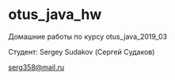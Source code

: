 # otus_java_hw
Домашние работы по курсу otus_java_2019_03

Студент:
Sergey Sudakov (Сергей Судаков)

serg358@mail.ru

